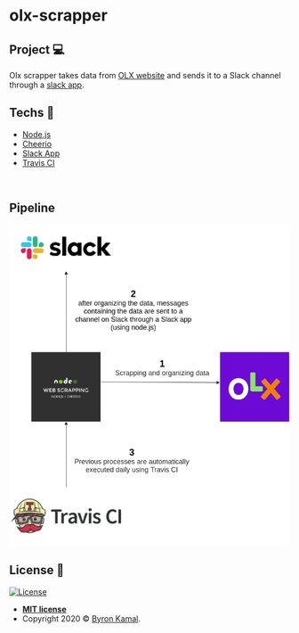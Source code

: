 # olx-scrapper

## Project 💻

Olx scrapper takes data from [OLX website](https://www.olx.com.br/) and sends it to a Slack channel through a [slack app](https://smartphonesolx.slack.com/apps).
<br>

## Techs :rocket:

- [Node.js](https://nodejs.org/en/)
- [Cheerio](https://cheerio.js.org/)
- [Slack App](https://smartphonesolx.slack.com/apps)
- [Travis CI](https://travis-ci.org/)

<br>

## Pipeline

![pipeline](./img/pipeline.png)

## License :memo:

[![License](http://img.shields.io/:license-mit-blue.svg?style=flat-square)](http://badges.mit-license.org)

- **[MIT license](https://github.com/byronkamal/BeTheHero/blob/master/LICENSE)**
- Copyright 2020 © <a href="https://github.com/byronkamal" target="_blank">Byron Kamal</a>.

##
